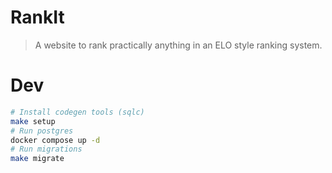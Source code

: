 # RankIt
> A website to rank practically anything in an ELO style ranking system.

# Dev
```bash
# Install codegen tools (sqlc)
make setup
# Run postgres
docker compose up -d
# Run migrations
make migrate
```